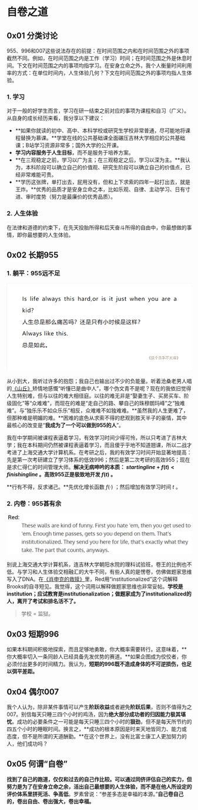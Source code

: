 # 自卷之道

## 0x01 分类讨论

955、996和007这些说法存在的前提：在时间范围之内和在时间范围之外的事项截然不同。例如，在时间范围之内是工作（学习）时间；在时间范围之外是休息时间。下文在时间范围之内的事项均指学习。在安身立命之外，我个人衡量时间利用率的方式：在单位时间内，人生体验几何？下文在时间范围之外的事项均指人生体验。

### 1. 学习

对于一般的好学生而言，学习在研一结束之前对应的事项为课程和自习（广义）。从自身的成长经历来看，我分享以下建议：

- **如果你就读的初中、高中、本科学校或研究生学校非常普通，尽可能地将课程替换为慕课。**学堂在线的公共基础课全面碾压吉林大学相应的公共基础课；B站学习资源非常多；国外大学的公开课。
- **学习内容服务于人生目标**，而不是服务于培养方案。
- **在三观稳定之前，学习以广为主；在三观稳定之后，学习以深为主。**我认为，本科阶段可以确立自己的价值观、研究生阶段可以确立自己的价值点，已经非常难能可贵。
- **学历这张牌，单打出去，屁用没有，但和上下求索的四年一起打出去，就是王炸。**优秀的品质才是安身立命之本，比如乐观、自律、主动学习、日有寸进、审时度势（努力是最廉价的优秀品质）。

### 2. 人生体验

在法律和道德的约束下，在先天投胎所得和后天奋斗所得的自由中，你最想做的事情，即你最想要的人生体验。

## 0x02 长期955

### 1. 躺平：955远不足

![leon-excerpt.png](https://github.com/Anticorianderist/blog/blob/main/support/figures/leon-excerpt.png)

从小到大，我听过许多的抱怨；我自己也输出过不少的负能量。听着沧桑老男人唱的[《山丘》](https://music.douban.com/subject/24847484/)矫情地感慨“听懂已是曲中人”，哪个伪文青不是呢？现在的我依旧觉得人生特别难，但与以往的难大相径庭。以往的难无非是“娶妻生子、买房买车、阶级固化”等“众难难”，而现在的难是“走自己的路、攀自己的珠穆朗玛峰”之“独难难”。与“独乐乐不如众乐乐”相反，众难难不如独难难。**虽然我的人生更难了，但那种难是明媚的难。**困难的底色从求索不得的悲观到胜天半子的豪情，其中最核心的改变是“**我成为了一个可以做到955的人**”。

我在中学期间被课程表逼着学习，有效学习时间少得可怜，所以只考进了吉林大学；我在本科期间仍然被课程表逼着学习，而且傻乎乎地不知道翘课，所以二战才考进了上海交通大学计算机系。在考研之后，我的有效学习时间开始显著地提高：先是第一次考研建立了学习体系的低效996；然后是第二次考研的高效955；现在是求仁得仁的时间管理大师。**解决无病呻吟的本质： $starting line + f(t) < finishing line$ 。高效955正是极致地开发 $f(t)$ 。**

**行有不得，反求诸己。**先优化增长函数 $f(·)$ ；然后增加有效学习时间 $t$ 。

### 2. 内卷：955甚有余

![the-shawshank-redemption-excerpt.png](https://github.com/Anticorianderist/blog/blob/main/support/figures/the-shawshank-redemption-excerpt-excerpt.png)

别说上海交通大学计算机系，连吉林大学朝阳水院的理科试验班，卷王的比例也不低。与学习和人生体验交相融汇的大牛不同，有些人真的是愣卷，仿佛做题家思维写入了DNA。在[《肖申克的救赎》](https://movie.douban.com/subject/1292052/)里，Red用“institutionalized”这个词解释Brooks的自寻短见。我觉得，这个词用以解释做题家思维也非常妥帖。**学校是institution；应试教育是institutionalization；做题家成为了institutionalized的人，离开了考试和排名活不了。**

> 学校 = 监狱。

## 0x03 短期996

如果本科期间积极地探索，而且足够地勇敢，你大概率需要转行。这意味着，**你大概率切入一条同龄人已经具备先发优势的赛道。**如果企图成为佼佼者，你必须付出更多的时间精力。我认为，**短期的996既不造成身体的不可逆损伤，也足以弭平差距。**

## 0x04 偶尔007

我个人认为，除非某件事情可以产生**阶跃收益**或者避免**阶跃后果**，否则不值得为之007。别信每天只睡三四个小时的鸡汤，因为**绝大部分成功者的归因能力极其堪忧**。成功的必要条件之一可能是每天只睡三四个小时的**狠劲**，但不是每天所节约的四五个小时的睡眠时间。换言之，**成功的根本原因是时来天地皆同力、能力或态度，但不是所谓的天道酬勤。**在这个世界上，没有比富士康工人更加努力的人，他们成功吗？

## 0x05 何谓“自卷”

**找到了自己的跑道，仅仅和过去的自己作比较。**可以通过同侪评估自己的实力，但**努力是为了在安身立命之余，活出自己最想要的人生体验，而不是在他人所设定的评价体系里拼死活、争高低**。罗素曾说：“参差多态是幸福的本源。”**自己卷自己的，卷出自由、卷出强大，卷出幸福。**
